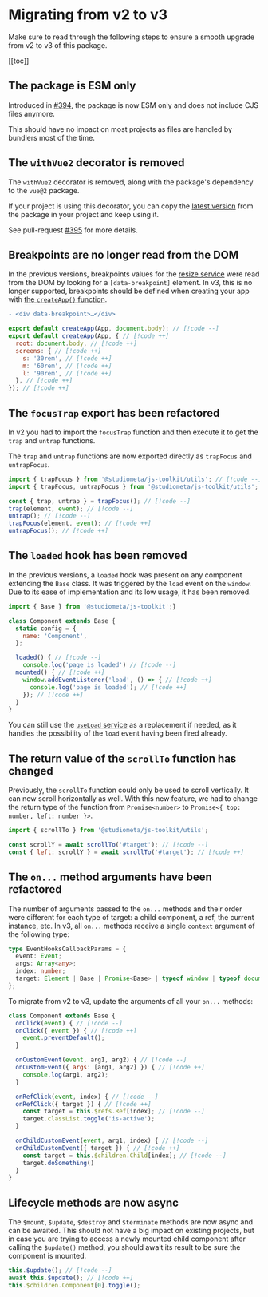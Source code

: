 # Migrating from v2 to v3

Make sure to read through the following steps to ensure a smooth upgrade from v2 to v3 of this package.

[[toc]]

## The package is ESM only

Introduced in [#394](https://github.com/studiometa/js-toolkit/pull/394), the package is now ESM only and does not include CJS files anymore.

This should have no impact on most projects as files are handled by bundlers most of the time.

## The `withVue2` decorator is removed

The `withVue2` decorator is removed, along with the package's dependency to the `vue@2` package.

If your project is using this decorator, you can copy the [latest version](https://github.com/studiometa/js-toolkit/blob/support/2.x/packages/js-toolkit/decorators/withVue2.ts) from the package in your project and keep using it.

See pull-request [#395](https://github.com/studiometa/js-toolkit/pull/395) for more details.

## Breakpoints are no longer read from the DOM

In the previous versions, breakpoints values for the [resize service](/api/services/useResize.html) were read from the DOM by looking for a `[data-breakpoint]` element. In v3, this is no longer supported, breakpoints should be defined when creating your app with [the `createApp()` function](/api/helpers/createApp.html).

```diff
- <div data-breakpoint>…</div>
```

```js
export default createApp(App, document.body); // [!code --]
export default createApp(App, { // [!code ++]
  root: document.body, // [!code ++]
  screens: { // [!code ++]
    s: '30rem', // [!code ++]
    m: '60rem', // [!code ++]
    l: '90rem', // [!code ++]
  }, // [!code ++]
}); // [!code ++]
```

## The `focusTrap` export has been refactored

In v2 you had to import the `focusTrap` function and then execute it to get the `trap` and `untrap` functions.

The `trap` and `untrap` functions are now exported directly as `trapFocus` and `untrapFocus`.

```js
import { trapFocus } from '@studiometa/js-toolkit/utils'; // [!code --]
import { trapFocus, untrapFocus } from '@studiometa/js-toolkit/utils'; // [!code ++]

const { trap, untrap } = trapFocus(); // [!code --]
trap(element, event); // [!code --]
untrap(); // [!code --]
trapFocus(element, event); // [!code ++]
untrapFocus(); // [!code ++]
```

## The `loaded` hook has been removed

In the previous versions, a `loaded` hook was present on any component extending the `Base` class. It was triggered by the `load` event on the `window`. Due to its ease of implementation and its low usage, it has been removed.

```js
import { Base } from '@studiometa/js-toolkit';}

class Component extends Base {
  static config = {
    name: 'Component',
  };

  loaded() { // [!code --]
    console.log('page is loaded') // [!code --]
  mounted() { // [!code ++]
    window.addEventListener('load', () => { // [!code ++]
      console.log('page is loaded'); // [!code ++]
    }); // [!code ++]
  }
}
```

You can still use the [`useLoad` service](/api/services/useLoad.html) as a replacement if needed, as it handles the possibility of the `load` event having been fired already.

## The return value of the `scrollTo` function has changed

Previously, the `scrollTo` function could only be used to scroll vertically. It can now scroll horizontally as well. With this new feature, we had to change the return type of the function from `Promise<number>` to `Promise<{ top: number, left: number }>`.

```js
import { scrollTo } from '@studiometa/js-toolkit/utils';

const scrollY = await scrollTo('#target'); // [!code --]
const { left: scrollY } = await scrollTo('#target'); // [!code ++]
```

## The `on...` method arguments have been refactored

The number of arguments passed to the `on...` methods and their order were different for each type of target: a child component, a ref, the current instance, etc. In v3, all `on...` methods receive a single `context` argument of the following type:

```ts
type EventHooksCallbackParams = {
  event: Event;
  args: Array<any>;
  index: number;
  target: Element | Base | Promise<Base> | typeof window | typeof document;
};
```

To migrate from v2 to v3, update the arguments of all your `on...` methods:

```js
class Component extends Base {
  onClick(event) { // [!code --]
  onClick({ event }) { // [!code ++]
    event.preventDefault();
  }

  onCustomEvent(event, arg1, arg2) { // [!code --]
  onCustomEvent({ args: [arg1, arg2] }) { // [!code ++]
    console.log(arg1, arg2);
  }

  onRefClick(event, index) { // [!code --]
  onRefClick({ target }) { // [!code ++]
    const target = this.$refs.Ref[index]; // [!code --]
    target.classList.toggle('is-active');
  }

  onChildCustomEvent(event, arg1, index) { // [!code --]
  onChildCustomEvent({ target }) { // [!code ++]
    const target = this.$children.Child[index]; // [!code --]
    target.doSomething()
  }
}
```

## Lifecycle methods are now async

The `$mount`, `$update`, `$destroy` and `$terminate` methods are now async and can be awaited. This should not have a big impact on existing projects, but in case you are trying to access a newly mounted child component after calling the `$update()` method, you should await its result to be sure the component is mounted.

```js
this.$update(); // [!code --]
await this.$update(); // [!code ++]
this.$children.Component[0].toggle();
```
